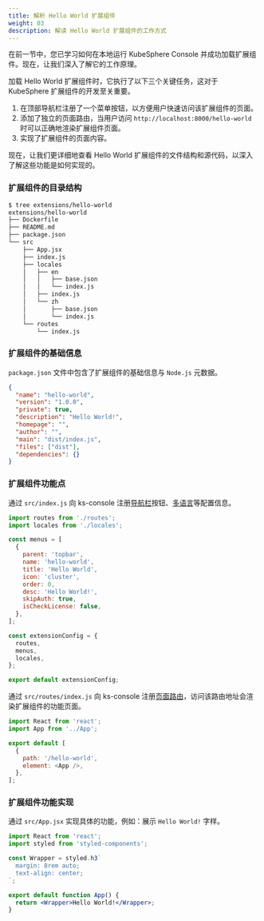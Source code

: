 ```yaml
---
title: 解析 Hello World 扩展组件
weight: 03
description: 解读 Hello World 扩展组件的工作方式
---
```


在前一节中，您已学习如何在本地运行 KubeSphere Console 并成功加载扩展组件。现在，让我们深入了解它的工作原理。

加载 Hello World 扩展组件时，它执行了以下三个关键任务，这对于 KubeSphere 扩展组件的开发至关重要。

1. 在顶部导航栏注册了一个菜单按钮，以方便用户快速访问该扩展组件的页面。
2. 添加了独立的页面路由，当用户访问 `http://localhost:8000/hello-world` 时可以正确地渲染扩展组件页面。
3. 实现了扩展组件的页面内容。

现在，让我们更详细地查看 Hello World 扩展组件的文件结构和源代码，以深入了解这些功能是如何实现的。

### 扩展组件的目录结构

```bash
$ tree extensions/hello-world
extensions/hello-world
├── Dockerfile
├── README.md
├── package.json
└── src
    ├── App.jsx
    ├── index.js
    ├── locales
    │   ├── en
    │   │   ├── base.json
    │   │   └── index.js
    │   ├── index.js
    │   └── zh
    │       ├── base.json
    │       └── index.js
    └── routes
        └── index.js
```

### 扩展组件的基础信息

`package.json` 文件中包含了扩展组件的基础信息与 `Node.js` 元数据。

```json
{
  "name": "hello-world",
  "version": "1.0.0",
  "private": true,
  "description": "Hello World!",
  "homepage": "",
  "author": "",
  "main": "dist/index.js",
  "files": ["dist"],
  "dependencies": {}
}
```

### 扩展组件功能点

通过 `src/index.js` 向 ks-console 注册[导航栏](../../feature-customization/menu/)按钮、[多语言](../../feature-customization/internationalization/)等配置信息。

```js
import routes from './routes';
import locales from './locales';

const menus = [
  {
    parent: 'topbar',
    name: 'hello-world',
    title: 'Hello World',
    icon: 'cluster',
    order: 0,
    desc: 'Hello World!',
    skipAuth: true,
    isCheckLicense: false,
  },
];

const extensionConfig = {
  routes,
  menus,
  locales,
};

export default extensionConfig;
```

通过 `src/routes/index.js` 向 ks-console 注册[页面路由](../../feature-customization/route)，访问该路由地址会渲染扩展组件的功能页面。

```js
import React from 'react';
import App from '../App';

export default [
  {
    path: '/hello-world',
    element: <App />,
  },
];
```

### 扩展组件功能实现

通过 `src/App.jsx` 实现具体的功能，例如：展示 `Hello World!` 字样。

```jsx
import React from 'react';
import styled from 'styled-components';

const Wrapper = styled.h3`
  margin: 8rem auto;
  text-align: center;
`;

export default function App() {
  return <Wrapper>Hello World!</Wrapper>;
}
```
